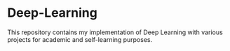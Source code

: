 # Deep-Learning

This repository contains my implementation of Deep Learning with various projects for academic and self-learning purposes.

